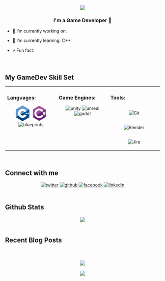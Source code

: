 <div align="center">
<img src="https://i.imgur.com/k4nUlJh.gif" align="center" style="width: 50%" />
</div>  
  

### <div align="center">I'm a Game Developer 🚀</div>  
  

- 🔭 I’m currently working on:
  

- 🌱 I’m currently learning: C++
  

- ⚡ Fun fact: 
  

<br/>  


## My GameDev Skill Set  
<div align="center" width="100%"><table><tr><td valign="top" width="33%">



### Languages:  
<div align="center">  
<a > <img src="https://raw.githubusercontent.com/devicons/devicon/master/icons/cplusplus/cplusplus-original.svg" alt="cplusplus" width="50" height="50"/> </a> <a> <img src="https://raw.githubusercontent.com/devicons/devicon/master/icons/csharp/csharp-original.svg" alt="csharp" height="50"/> </a>
<a><img src="https://cdn2.unrealengine.com/Unreal+Engine%2Fonlinelearning-courses%2Fblueprint-for-enterprise%2FBlueprint-for-Enterprise-1000x1000-13caa11b8e5c5e91506a8dd63b39d247318c3208.png?resize=1&w=300" alt="blueprints" height="50"/> </a>
</div>

</td><td valign="top" width="33%">



### Game Engines:  
<div align="center">  
<a> <img src="https://www.vectorlogo.zone/logos/unity3d/unity3d-icon.svg" alt="unity" width="50" height="50"/> </a> <a> <img src="https://raw.githubusercontent.com/kenangundogan/fontisto/036b7eca71aab1bef8e6a0518f7329f13ed62f6b/icons/svg/brand/unreal-engine.svg" alt="unreal" height="50"/> </a> <a> <img src="https://upload.wikimedia.org/wikipedia/commons/6/6a/Godot_icon.svg" alt="godot"  height="50"/> </a>
</div>

</td><td valign="top" width="33%">



### Tools:
<div align="center">
<a><img style="margin: 15px" src="https://profilinator.rishav.dev/skills-assets/git-scm-icon.svg" alt="Git" width="60" height="60" /></a>
<a><img style="margin: 15px" src="https://profilinator.rishav.dev/skills-assets/blender_community_badge_white.svg" alt="Blender" height="60" /></a> 
  <a><img style="margin: 15px" src="https://seeklogo.com/images/J/jira-logo-C71F8C0324-seeklogo.com.png" alt="Jira" height="60" /></a>
</div>

</td></tr></table></div>  

<br/>  


## Connect with me  
<div align="center">
<a href="https://twitter.com/DevFoxey" target="_blank">
<img src=https://img.shields.io/badge/twitter-%2300acee.svg?&style=for-the-badge&logo=twitter&logoColor=white alt=twitter style="margin-bottom: 5px;" />
</a>
<a href="https://github.com/DevDerpeusz" target="_blank">
<img src=https://img.shields.io/badge/github-%2324292e.svg?&style=for-the-badge&logo=github&logoColor=white alt=github style="margin-bottom: 5px;" />
</a>
<a href="https://www.facebook.com/TomBawer" target="_blank">
<img src=https://img.shields.io/badge/facebook-%232E87FB.svg?&style=for-the-badge&logo=facebook&logoColor=white alt=facebook style="margin-bottom: 5px;" />
</a>
<a href="https://www.linkedin.com/in/tomaszbawer/" target="_blank">
<img src=https://img.shields.io/badge/linkedin-%231E77B5.svg?&style=for-the-badge&logo=linkedin&logoColor=white alt=linkedin style="margin-bottom: 5px;" />
</a>  
</div>  
  

<br/>  

## Github Stats  
<div align="center"><img src="https://github-readme-stats.vercel.app/api?username=DevDerpeusz&show_icons=true&count_private=true&hide_border=true" align="center" /></div>  

<br/>  


## Recent Blog Posts  
<!-- BLOG-POST-LIST:START -->  

<!-- BLOG-POST-LIST:END -->  

<br/>  


<br/>  

<div align="center">
<img src="https://komarev.com/ghpvc/?username=DevFoxey&&style=flat-square" align="center" />
</div>  
  


<br/>  
  

<div align="center"><img src="https://spotify-github-profile.vercel.app/api/view?uid=5saw6ty4t6as80y8d5zpz6ryk&cover_image=true&theme=novatorem&show_offline=false&background_color=121212&bar_color=53b14f&bar_color_cover=false" /></div>  

</div>  
  

<br/>  


<br />
